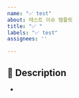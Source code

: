 ```yaml
---
name: "✅ test"
about: 테스트 이슈 템플릿
title: "✅ "
labels: "✅ test"
assignees: ''

---
```


## 📌 Description
- 